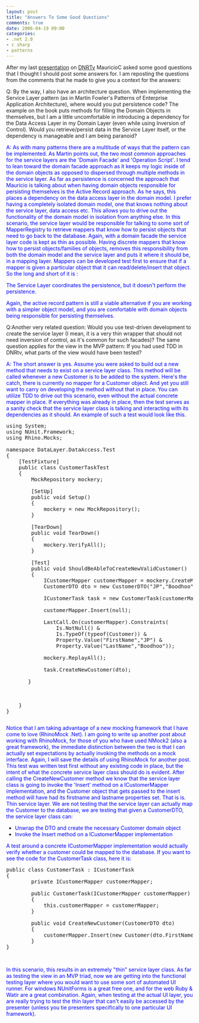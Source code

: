 ```yaml
---
layout: post
title: "Answers To Some Good Questions"
comments: true
date: 2006-04-19 09:00
categories:
- .net 2.0
- c sharp
- patterns
---
```


After my last [presentation](http://www.dnrtv.com/default.aspx?showID=14) on [DNRTv](http://www.dnrtv.com/) MauricioC asked some good questions that I thought I should post some answers for. I am reposting the questions from the comments that he made to give you a context for the answers: 

Q: By the way, I also have an architecture question. When implementing the Service Layer pattern (as in Martin Fowler's Patterns of Enterprise Application Architecture), where would you put persistence code? The example on the book puts methods for filling the Domain Objects in themselves, but I am a little uncomfortable in introducing a dependency for the Data Access Layer in my Domain Layer (even while using Inversion of Control). Would you retrieve/persist data in the Service Layer itself, or the dependency is manageable and I am being paranoid? 

<font color="#0000ff">A: As with many patterns there are a multitude of ways that the pattern can be implemented. As Martin points out, the two most common approaches for the service layers are the 'Domain Facade' and 'Operation Script'. I tend to lean toward the domain facade approach as it keeps my logic inside of the domain objects as opposed to dispersed through multiple methods in the service layer. As far as persistence is concerned the approach that Mauricio is talking about when having domain objects responsible for persisting themselves is the Active Record approach. As he says, this places a dependency on the data access layer in the domain model. I prefer having a completely isolated domain model, one that knows nothing about the service layer, data access etc. This allows you to drive out the functionality of the domain model in isolation from anything else. In this scenario, the service layer would be responsible for talking to some sort of MapperRegistry to retrieve mappers that know how to persist objects that need to go back to the database. Again, with a domain facade the service layer code is kept as thin as possible. Having discrete mappers that know how to persist objects/families of objects, removes this responsibility from both the domain model and the service layer and puts it where it should be, in a mapping layer. Mappers can be developed test first to ensure that if a mapper is given a particular object that it can read/delete/insert that object. So the long and short of it is :</font>

<font color="#0000ff">The Service Layer coordinates the persistence, but it doesn't perform the persistence.</font>

<font color="#0000ff">Again, the active record pattern is still a viable alternative if you are working with a simpler object model, and you are comfortable with domain objects being responsible for persisting themselves.</font>


Q:Another very related question: Would you use test-driven development to create the service layer (I mean, it is a very thin wrapper that should not need inversion of control, as it's common for such facades)? The same question applies for the view in the MVP pattern: If you had used TDD in DNRtv, what parts of the view would have been tested? 

<font color="#0000ff">A: The short answer is yes. Assume you were asked to build out a new method that needs to exist on a service layer class. This method will be called whenever a new Customer is to be added to the system. Here's the catch, there is currently no mapper for a Customer object. And yet you still want to carry on developing the method without that in place. You can utilize TDD to drive out this scenario, even without the actual concrete mapper in place. If everything was already in place, then the test serves as a sanity check that the service layer class is talking and interacting with its dependencies as it should. An example of such a test would look like this.</font>

 



<pre class="hl"><span class="kwa">using</span> System<span class="sym">;</span>
<span class="kwa">using</span> NUnit<span class="sym">.</span>Framework<span class="sym">;</span>
<span class="kwa">using</span> Rhino<span class="sym">.</span>Mocks<span class="sym">;</span>

<span class="kwa">namespace</span> DataLayer<span class="sym">.</span>DataAccess<span class="sym">.</span>Test
<span class="sym">{</span>
    <span class="sym">[</span>TestFixture<span class="sym">]</span>
    <span class="kwa">public class</span> CustomerTaskTest
    <span class="sym">{</span>
        MockRepository mockery<span class="sym">;</span>

        <span class="sym">[</span>SetUp<span class="sym">]</span>
        <span class="kwa">public</span> <span class="kwb">void</span> <span class="kwd">Setup</span><span class="sym">()</span>
        <span class="sym">{</span>
            mockery <span class="sym">=</span> <span class="kwa">new</span> <span class="kwd">MockRepository</span><span class="sym">();</span>
        <span class="sym">}</span>

        <span class="sym">[</span>TearDown<span class="sym">]</span>
        <span class="kwa">public</span> <span class="kwb">void</span> <span class="kwd">TearDown</span><span class="sym">()</span>
        <span class="sym">{</span>
            mockery<span class="sym">.</span><span class="kwd">VerifyAll</span><span class="sym">();</span>
        <span class="sym">}</span>

        <span class="sym">[</span>Test<span class="sym">]</span>
        <span class="kwa">public</span> <span class="kwb">void</span> <span class="kwd">ShouldBeAbleToCreateNewValidCustomer</span><span class="sym">()</span>
        <span class="sym">{</span>
            ICustomerMapper customerMapper <span class="sym">=</span> mockery<span class="sym">.</span>CreateMock<span class="sym"><</span>ICustomerMapper<span class="sym">>();</span>
            CustomerDTO dto <span class="sym">=</span> <span class="kwa">new</span> <span class="kwd">CustomerDTO</span><span class="sym">(</span><span class="str">"JP"</span><span class="sym">,</span><span class="str">"Boodhoo"</span><span class="sym">);</span>

            ICustomerTask task <span class="sym">=</span> <span class="kwa">new</span> <span class="kwd">CustomerTask</span><span class="sym">(</span>customerMapper<span class="sym">);</span>

            customerMapper<span class="sym">.</span><span class="kwd">Insert</span><span class="sym">(</span><span class="kwa">null</span><span class="sym">);</span>

            LastCall<span class="sym">.</span><span class="kwd">On</span><span class="sym">(</span>customerMapper<span class="sym">).</span><span class="kwd">Constraints</span><span class="sym">(</span>
                Is<span class="sym">.</span><span class="kwd">NotNull</span><span class="sym">() &</span>
                Is<span class="sym">.</span><span class="kwd">TypeOf</span><span class="sym">(</span><span class="kwd">typeof</span><span class="sym">(</span>Customer<span class="sym">)) &</span>
                Property<span class="sym">.</span><span class="kwd">Value</span><span class="sym">(</span><span class="str">"FirstName"</span><span class="sym">,</span><span class="str">"JP"</span><span class="sym">) &</span>
                Property<span class="sym">.</span><span class="kwd">Value</span><span class="sym">(</span><span class="str">"LastName"</span><span class="sym">,</span><span class="str">"Boodhoo"</span><span class="sym">));</span>

            mockery<span class="sym">.</span><span class="kwd">ReplayAll</span><span class="sym">();</span>

            task<span class="sym">.</span><span class="kwd">CreateNewCustomer</span><span class="sym">(</span>dto<span class="sym">);</span>        

       <span class="sym">}</span>
    

    
    <span class="sym">}</span>
<span class="sym">}</span></pre><pre class="hl"></pre>

<font color="#0000ff">Notice that I am taking advantage of a new mocking framework that I have come to love (RhinoMock .Net). I am going to write up another post about working with RhinoMock, for those of you who have used NMock2 (also a great framework), the immediate distinction between the two is that I can actually set expectations by actually invoking the methods on a mock interface. Again, I will save the details of using RhinoMock for another post. This test was written test first without any existing code in place, but the intent of what the concrete service layer class should do is evident. After calling the CreateNewCustomer method we know that the service layer class is going to invoke the 'Insert' method on a ICustomerMapper implementation, and the Customer object that gets passed to the insert method will have had its firstname and lastname properties set. That is is. Thin service layer. We are not testing that the service layer can actually map the Customer to the database, we are testing that given a CustomerDTO, the service layer class can: </font>
<ul>
<li><font color="#0000ff">Unwrap the DTO and create the necessary Customer domain object</font></li>
<li><font color="#0000ff">Invoke the Insert method on a ICustomerMapper implementation</font></li></ul>

<font color="#0000ff">A test around a concrete ICustomerMapper implementation would actually verify whether a customer could be mapped to the database. If you want to see the code for the CustomerTask class, here it is:</font>

 <pre class="hl"><span class="kwa">public class</span> CustomerTask <span class="sym">:</span> ICustomerTask
<span class="sym">{</span>
        <span class="kwa">private</span> ICustomerMapper customerMapper<span class="sym">;</span>

        <span class="kwa">public</span> <span class="kwd">CustomerTask</span><span class="sym">(</span>ICustomerMapper customerMapper<span class="sym">)</span>
        <span class="sym">{</span>
            <span class="kwa">this</span><span class="sym">.</span>customerMapper <span class="sym">=</span> customerMapper<span class="sym">;</span>
        <span class="sym">}</span>

        <span class="kwa">public</span> <span class="kwb">void</span> <span class="kwd">CreateNewCustomer</span><span class="sym">(</span>CustomerDTO dto<span class="sym">)</span>
        <span class="sym">{</span>
            customerMapper<span class="sym">.</span><span class="kwd">Insert</span><span class="sym">(</span><span class="kwa">new</span> <span class="kwd">Customer</span><span class="sym">(</span>dto<span class="sym">.</span>FirstName<span class="sym">,</span>dto<span class="sym">.</span>LastName<span class="sym">));</span>
        <span class="sym">}</span>
<span class="sym">}</span>
</pre><pre class="hl"> </pre><font color="#0000ff">In this scenario, this results in an extremely "thin" service layer class. As far as testing the view in an MVP triad, now we are getting into the functional testing layer where you would want to use some sort of automated UI runner. For windows NUnitForms is a great free one, and for the web Ruby & Watir are a great combination. Again, when testing at the actual UI layer, you are really trying to test the thin layer that can't easily be accessed by the presenter (unless you tie presenters specifically to one particular UI framework).</font>




